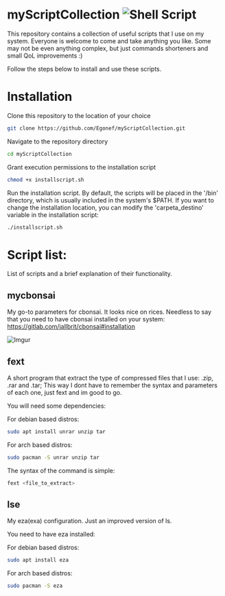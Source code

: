 # myScriptCollection 	![Shell Script](https://img.shields.io/badge/shell_script-%23121011.svg?style=for-the-badge&logo=gnu-bash&logoColor=white)

This repository contains a collection of useful scripts that I use on my system. 
Everyone is welcome to come and take anything you like. 
Some may not be even anything complex, but just commands shorteners and small QoL improvements :) 

Follow the steps below to install and use these scripts.


# Installation


 Clone this repository to the location of your choice
```bash
git clone https://github.com/Egonef/myScriptCollection.git
```
 Navigate to the repository directory
```bash
cd myScriptCollection
```
 Grant execution permissions to the installation script
```bash
chmod +x installscript.sh
```
 Run the installation script.
 By default, the scripts will be placed in the '/bin' directory, which is usually included in the system's $PATH.
 If you want to change the installation location, you can modify the 'carpeta_destino' variable in the installation script:
```bash
./installscript.sh
```

# Script list:

List of scripts and a brief explanation of their functionality.

## mycbonsai

My go-to parameters for cbonsai. It looks nice on rices.
Needless to say that you need to have cbonsai installed on your system: https://gitlab.com/jallbrit/cbonsai#installation




![Imgur](https://i.imgur.com/loGfYQq.png)




## fext

A short program that extract the type of compressed files that I use: .zip, .rar and .tar; This way I dont have to remember the syntax and 
parameters of each one, just fext and im good to go.

You will need some dependencies:

For debian based distros:
```bash
sudo apt install unrar unzip tar
```
For arch based distros:
```bash
sudo pacman -S unrar unzip tar
```

The syntax of the command is simple:
```bash
fext <file_to_extract>
```


## lse

My eza(exa) configuration. Just an improved version of ls.

You need to have eza installed:

For debian based distros:
```bash
sudo apt install eza
```
For arch based distros:
```bash
sudo pacman -S eza
```
